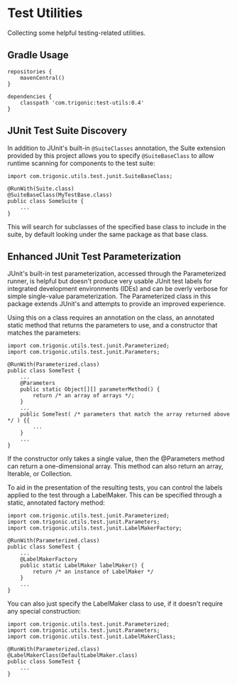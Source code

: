 # Test Utilities

Collecting some helpful testing-related utilities.

## Gradle Usage

    repositories {
        mavenCentral()
    }

    dependencies {
        classpath 'com.trigonic:test-utils:0.4'
    }

## JUnit Test Suite Discovery

In addition to JUnit's built-in `@SuiteClasses` annotation, the Suite extension provided by this project allows
you to specify `@SuiteBaseClass` to allow runtime scanning for components to the test suite:

    import com.trigonic.utils.test.junit.SuiteBaseClass;

    @RunWith(Suite.class)
    @SuiteBaseClass(MyTestBase.class)
    public class SomeSuite {
        ...
    }

This will search for subclasses of the specified base class to include in the suite, by default looking under the
same package as that base class.

## Enhanced JUnit Test Parameterization

JUnit's built-in test parameterization, accessed through the Parameterized runner, is helpful but doesn't produce
very usable JUnit test labels for integrated development environments (IDEs) and can be overly verbose for simple
single-value parameterization.  The Parameterized class in this package extends JUnit's and attempts to provide
an improved experience.

Using this on a class requires an annotation on the class, an annotated static method that returns the parameters
to use, and a constructor that matches the parameters:

    import com.trigonic.utils.test.junit.Parameterized;
    import com.trigonic.utils.test.junit.Parameters;

    @RunWith(Parameterized.class)
    public class SomeTest {
        ...
        @Parameters
        public static Object[][] parameterMethod() {
            return /* an array of arrays */;
        }
        ...
        public SomeTest( /* parameters that match the array returned above */ ) {{
            ...
        }
        ...
    }

If the constructor only takes a single value, then the @Parameters method can return a one-dimensional array.
This method can also return an array, Iterable, or Collection.

To aid in the presentation of the resulting tests, you can control the labels applied to the test through
a LabelMaker.  This can be specified through a static, annotated factory method:

    import com.trigonic.utils.test.junit.Parameterized;
    import com.trigonic.utils.test.junit.Parameters;
    import com.trigonic.utils.test.junit.LabelMakerFactory;

    @RunWith(Parameterized.class)
    public class SomeTest {
        ...
        @LabelMakerFactory
        public static LabelMaker labelMaker() {
            return /* an instance of LabelMaker */
        }
        ...
    }

You can also just specify the LabelMaker class to use, if it doesn't require any special construction:

    import com.trigonic.utils.test.junit.Parameterized;
    import com.trigonic.utils.test.junit.Parameters;
    import com.trigonic.utils.test.junit.LabelMakerClass;

    @RunWith(Parameterized.class)
    @LabelMakerClass(DefaultLabelMaker.class)
    public class SomeTest {
        ...
    }

